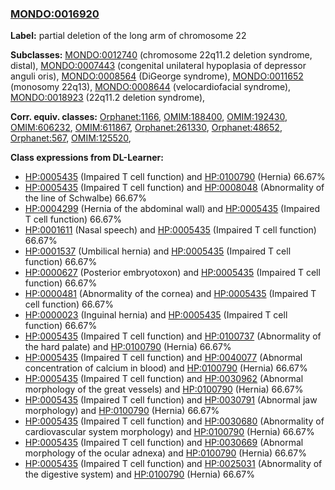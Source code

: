 
### [MONDO:0016920](http://purl.obolibrary.org/obo/MONDO_0016920)
**Label:** partial deletion of the long arm of chromosome 22

**Subclasses:** [MONDO:0012740](http://purl.obolibrary.org/obo/MONDO_0012740) (chromosome 22q11.2 deletion syndrome, distal), [MONDO:0007443](http://purl.obolibrary.org/obo/MONDO_0007443) (congenital unilateral hypoplasia of depressor anguli oris), [MONDO:0008564](http://purl.obolibrary.org/obo/MONDO_0008564) (DiGeorge syndrome), [MONDO:0011652](http://purl.obolibrary.org/obo/MONDO_0011652) (monosomy 22q13), [MONDO:0008644](http://purl.obolibrary.org/obo/MONDO_0008644) (velocardiofacial syndrome), [MONDO:0018923](http://purl.obolibrary.org/obo/MONDO_0018923) (22q11.2 deletion syndrome), 

**Corr. equiv. classes:** [Orphanet:1166](http://www.orpha.net/ORDO/Orphanet_1166), [OMIM:188400](http://purl.obolibrary.org/obo/OMIM_188400), [OMIM:192430](http://purl.obolibrary.org/obo/OMIM_192430), [OMIM:606232](http://purl.obolibrary.org/obo/OMIM_606232), [OMIM:611867](http://purl.obolibrary.org/obo/OMIM_611867), [Orphanet:261330](http://www.orpha.net/ORDO/Orphanet_261330), [Orphanet:48652](http://www.orpha.net/ORDO/Orphanet_48652), [Orphanet:567](http://www.orpha.net/ORDO/Orphanet_567), [OMIM:125520](http://purl.obolibrary.org/obo/OMIM_125520), 

**Class expressions from DL-Learner:**

- [HP:0005435](http://purl.obolibrary.org/obo/HP_0005435) (Impaired T cell function) and [HP:0100790](http://purl.obolibrary.org/obo/HP_0100790) (Hernia) 66.67%
- [HP:0005435](http://purl.obolibrary.org/obo/HP_0005435) (Impaired T cell function) and [HP:0008048](http://purl.obolibrary.org/obo/HP_0008048) (Abnormality of the line of Schwalbe) 66.67%
- [HP:0004299](http://purl.obolibrary.org/obo/HP_0004299) (Hernia of the abdominal wall) and [HP:0005435](http://purl.obolibrary.org/obo/HP_0005435) (Impaired T cell function) 66.67%
- [HP:0001611](http://purl.obolibrary.org/obo/HP_0001611) (Nasal speech) and [HP:0005435](http://purl.obolibrary.org/obo/HP_0005435) (Impaired T cell function) 66.67%
- [HP:0001537](http://purl.obolibrary.org/obo/HP_0001537) (Umbilical hernia) and [HP:0005435](http://purl.obolibrary.org/obo/HP_0005435) (Impaired T cell function) 66.67%
- [HP:0000627](http://purl.obolibrary.org/obo/HP_0000627) (Posterior embryotoxon) and [HP:0005435](http://purl.obolibrary.org/obo/HP_0005435) (Impaired T cell function) 66.67%
- [HP:0000481](http://purl.obolibrary.org/obo/HP_0000481) (Abnormality of the cornea) and [HP:0005435](http://purl.obolibrary.org/obo/HP_0005435) (Impaired T cell function) 66.67%
- [HP:0000023](http://purl.obolibrary.org/obo/HP_0000023) (Inguinal hernia) and [HP:0005435](http://purl.obolibrary.org/obo/HP_0005435) (Impaired T cell function) 66.67%
- [HP:0005435](http://purl.obolibrary.org/obo/HP_0005435) (Impaired T cell function) and [HP:0100737](http://purl.obolibrary.org/obo/HP_0100737) (Abnormality of the hard palate) and [HP:0100790](http://purl.obolibrary.org/obo/HP_0100790) (Hernia) 66.67%
- [HP:0005435](http://purl.obolibrary.org/obo/HP_0005435) (Impaired T cell function) and [HP:0040077](http://purl.obolibrary.org/obo/HP_0040077) (Abnormal concentration of calcium in blood) and [HP:0100790](http://purl.obolibrary.org/obo/HP_0100790) (Hernia) 66.67%
- [HP:0005435](http://purl.obolibrary.org/obo/HP_0005435) (Impaired T cell function) and [HP:0030962](http://purl.obolibrary.org/obo/HP_0030962) (Abnormal morphology of the great vessels) and [HP:0100790](http://purl.obolibrary.org/obo/HP_0100790) (Hernia) 66.67%
- [HP:0005435](http://purl.obolibrary.org/obo/HP_0005435) (Impaired T cell function) and [HP:0030791](http://purl.obolibrary.org/obo/HP_0030791) (Abnormal jaw morphology) and [HP:0100790](http://purl.obolibrary.org/obo/HP_0100790) (Hernia) 66.67%
- [HP:0005435](http://purl.obolibrary.org/obo/HP_0005435) (Impaired T cell function) and [HP:0030680](http://purl.obolibrary.org/obo/HP_0030680) (Abnormality of cardiovascular system morphology) and [HP:0100790](http://purl.obolibrary.org/obo/HP_0100790) (Hernia) 66.67%
- [HP:0005435](http://purl.obolibrary.org/obo/HP_0005435) (Impaired T cell function) and [HP:0030669](http://purl.obolibrary.org/obo/HP_0030669) (Abnormal morphology of the ocular adnexa) and [HP:0100790](http://purl.obolibrary.org/obo/HP_0100790) (Hernia) 66.67%
- [HP:0005435](http://purl.obolibrary.org/obo/HP_0005435) (Impaired T cell function) and [HP:0025031](http://purl.obolibrary.org/obo/HP_0025031) (Abnormality of the digestive system) and [HP:0100790](http://purl.obolibrary.org/obo/HP_0100790) (Hernia) 66.67%


